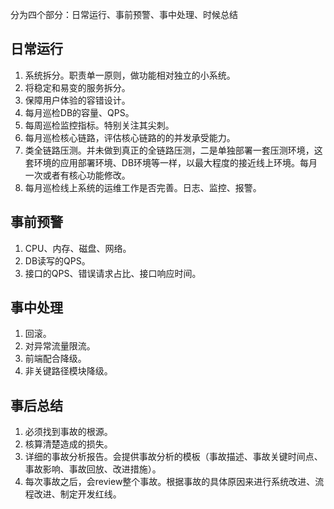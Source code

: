 分为四个部分：日常运行、事前预警、事中处理、时候总结

## 日常运行
1. 系统拆分。职责单一原则，做功能相对独立的小系统。
2. 将稳定和易变的服务拆分。
3. 保障用户体验的容错设计。
4. 每月巡检DB的容量、QPS。
5. 每周巡检监控指标。特别关注其尖刺。
6. 每月巡检核心链路，评估核心链路的的并发承受能力。
7. 类全链路压测。并未做到真正的全链路压测，二是单独部署一套压测环境，这套环境的应用部署环境、DB环境等一样，以最大程度的接近线上环境。每月一次或者有核心功能修改。
8. 每月巡检线上系统的运维工作是否完善。日志、监控、报警。

## 事前预警
1. CPU、内存、磁盘、网络。
2. DB读写的QPS。
3. 接口的QPS、错误请求占比、接口响应时间。

## 事中处理
1. 回滚。
2. 对异常流量限流。
3. 前端配合降级。
4. 非关键路径模块降级。

## 事后总结
1. 必须找到事故的根源。
2. 核算清楚造成的损失。
3. 详细的事故分析报告。会提供事故分析的模板（事故描述、事故关键时间点、事故影响、事故回放、改进措施）。
4. 每次事故之后，会review整个事故。根据事故的具体原因来进行系统改进、流程改进、制定开发红线。